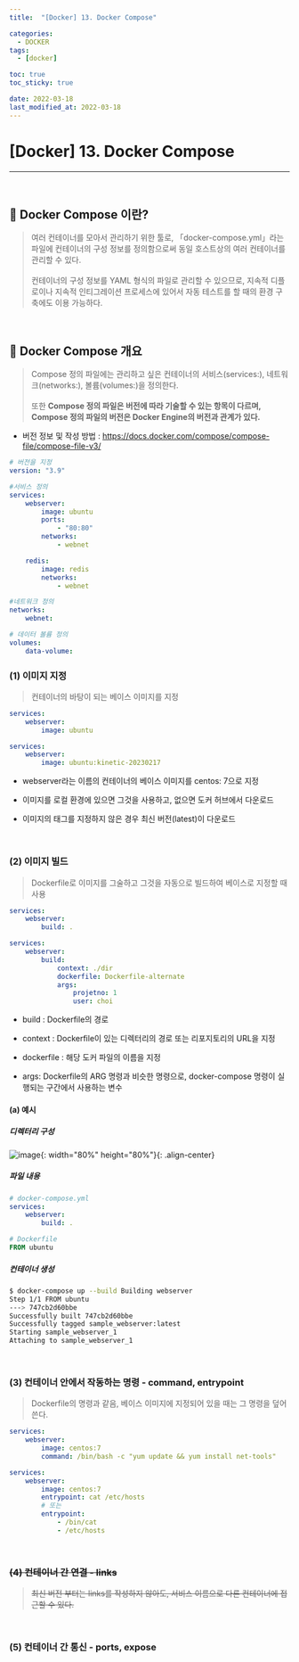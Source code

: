 ```yaml
---
title:  "[Docker] 13. Docker Compose" 

categories:
  - DOCKER
tags:
  - [docker]

toc: true
toc_sticky: true

date: 2022-03-18
last_modified_at: 2022-03-18
---
```

# [Docker] 13. Docker Compose
---

<style>
table {
    font-size: 12pt;
}
table th:first-of-type {
    width: 5%;
}
table th:nth-of-type(2) {
    width: 15%;
}
table th:nth-of-type(3) {
    width: 50%;
}
table th:nth-of-type(4) {
    width: 30%;
}
</style>

<br>

## 🔔 Docker Compose 이란?

> 여러 컨테이너를 모아서 관리하기 위한 툴로, 「docker-compose.yml」라는 파일에 컨테이너의 구성 정보를 정의함으로써 동일 호스트상의 여러 컨테이너를 관리할 수 있다. <br><br>
컨테이너의 구성 정보를 YAML 형식의 파일로 관리할 수 있으므로, 지속적 디플로이나 지속적 인티그레이션 프로세스에 있어서 자동 테스트를 할 때의 환경 구축에도 이용 가능하다.

<br>

## 🔔 Docker Compose 개요

> Compose 정의 파일에는 관리하고 싶은 컨테이너의 서비스(services:), 네트워크(networks:), 볼륨(volumes:)을 정의한다. <br><br>
또한 **Compose 정의 파일은 버전에 따라 기술할 수 있는 항목이 다르며, Compose 정의 파일의 버전은 Docker Engine의 버전과 관계가 있다.**

+ 버전 정보 및 작성 방법 : <https://docs.docker.com/compose/compose-file/compose-file-v3/>

```yaml
# 버전을 지정
version: "3.9"

#서비스 정의 
services:
    webserver:
        image: ubuntu
        ports: 
            - "80:80"
        networks:
            - webnet

    redis: 
        image: redis 
        networks:
            - webnet

#네트워크 정의
networks:
    webnet:

# 데이터 볼륨 정의
volumes:
    data-volume:
```

### (1) 이미지 지정

> 컨테이너의 바탕이 되는 베이스 이미지를 지정

```yaml
services:
    webserver:
        image: ubuntu
```

```yaml
services:
    webserver:
        image: ubuntu:kinetic-20230217
```

- webserver라는 이름의 컨테이너의 베이스 이미지를 centos: 7으로 지정

- 이미지를 로컬 환경에 있으면 그것을 사용하고, 없으면 도커 허브에서 다운로드

- 이미지의 태그를 지정하지 않은 경우 최신 버전(latest)이 다운로드 

<br>

### (2) 이미지 빌드

> Dockerfile로 이미지를 그술하고 그것을 자동으로 빌드하여 베이스로 지정할 때 사용

```yaml
services:
    webserver:
        build: .
```

```yaml
services:
    webserver:
        build: 
            context: ./dir
            dockerfile: Dockerfile-alternate
            args:
                projetno: 1
                user: choi
```

- build : Dockerfile의 경로

- context : Dockerfile이 있는 디렉터리의 경로 또는 리포지토리의 URL을 지정

- dockerfile : 해당 도커 파일의 이름을 지정

- args: Dockerfile의 ARG 명령과 비슷한 명령으로, docker-compose 명령이 실행되는 구간에서 사용하는 변수


#### (a) 예시

##### 디렉터리 구성

![image](https://user-images.githubusercontent.com/42735894/223957069-b6fc805d-b8a8-4850-8621-48a81ea70ba0.png){: width="80%" height="80%"}{: .align-center}

##### 파일 내용

```yaml
# docker-compose.yml
services:
    webserver:
        build: .
```
```Dockerfile
# Dockerfile
FROM ubuntu
```

##### 컨테이너 생성

```bash
$ docker-compose up --build Building webserver
Step 1/1 FROM ubuntu
---> 747cb2d60bbe
Successfully built 747cb2d60bbe
Successfully tagged sample_webserver:latest
Starting sample_webserver_1
Attaching to sample_webserver_1
```

<br>

### (3) 컨테이너 안에서 작동하는 명령 - command, entrypoint

> Dockerfile의 명령과 같음, 베이스 이미지에 지정되어 있을 때는 그 명령을 덮어쓴다.

```yaml
services:
    webserver:
        image: centos:7
        command: /bin/bash -c "yum update && yum install net-tools"
```

```yaml
services:
    webserver:
        image: centos:7
        entrypoint: cat /etc/hosts
        # 또는
        entrypoint: 
            - /bin/cat
            - /etc/hosts
```

<br>

### <s>(4) 컨테이너 간 연결 - links</s>

> <s>최신 버전 부터는 links를 작성하지 않아도, 서비스 이름으로 다른 컨테이너에 접근할 수 있다.</s>

<br>

### (5) 컨테이너 간 통신 - ports, expose

> 
